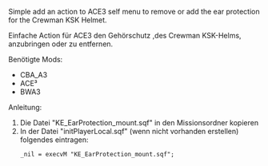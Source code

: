 Simple add an action to ACE3 self menu to remove or add the ear protection for the Crewman KSK Helmet.

Einfache Action für ACE3 den Gehörschutz ,des Crewman KSK-Helms, anzubringen oder zu entfernen.

Benötigte Mods:
  - CBA_A3
  - ACE³
  - BWA3

Anleitung:
  1. Die Datei "KE_EarProtection_mount.sqf" in den Missionsordner kopieren
  2. In der Datei "initPlayerLocal.sqf" (wenn nicht vorhanden erstellen) folgendes eintragen:
      ```sqf
      _nil = execvM "KE_EarProtection_mount.sqf";
      ```
